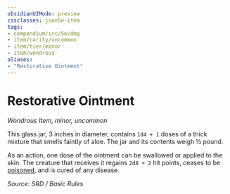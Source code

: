 ```yaml
---
obsidianUIMode: preview
cssclasses: json5e-item
tags:
- compendium/src/5e/dmg
- item/rarity/uncommon
- item/tier/minor
- item/wondrous
aliases: 
- "Restorative Ointment"
---
```

# Restorative Ointment
*Wondrous Item, minor, uncommon*  


This glass jar, 3 inches in diameter, contains `1d4 + 1` doses of a thick mixture that smells faintly of aloe. The jar and its contents weigh ½ pound.

As an action, one dose of the ointment can be swallowed or applied to the skin. The creature that receives it regains `2d8 + 2` hit points, ceases to be [poisoned](rules/conditions.md#poisoned), and is cured of any disease.

*Source: SRD / Basic Rules*